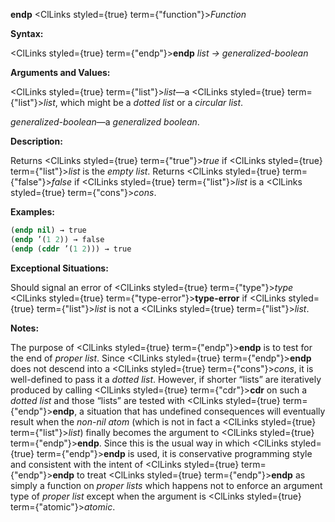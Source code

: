 **endp** <ClLinks styled={true} term={"function"}><i>Function</i></ClLinks> 



**Syntax:** 



<ClLinks styled={true} term={"endp"}><b>endp</b></ClLinks> *list → generalized-boolean* 



**Arguments and Values:** 



<ClLinks styled={true} term={"list"}><i>list</i></ClLinks>—a <ClLinks styled={true} term={"list"}><i>list</i></ClLinks>, which might be a *dotted list* or a *circular list*. 



*generalized-boolean*—a *generalized boolean*. 



**Description:** 



Returns <ClLinks styled={true} term={"true"}><i>true</i></ClLinks> if <ClLinks styled={true} term={"list"}><i>list</i></ClLinks> is the *empty list*. Returns <ClLinks styled={true} term={"false"}><i>false</i></ClLinks> if <ClLinks styled={true} term={"list"}><i>list</i></ClLinks> is a <ClLinks styled={true} term={"cons"}><i>cons</i></ClLinks>. 



**Examples:**
```lisp
(endp nil) → true 
(endp ’(1 2)) → false 
(endp (cddr ’(1 2))) → true 
```
**Exceptional Situations:** 



Should signal an error of <ClLinks styled={true} term={"type"}><i>type</i></ClLinks> <ClLinks styled={true} term={"type-error"}><b>type-error</b></ClLinks> if <ClLinks styled={true} term={"list"}><i>list</i></ClLinks> is not a <ClLinks styled={true} term={"list"}><i>list</i></ClLinks>. 



**Notes:** 



The purpose of <ClLinks styled={true} term={"endp"}><b>endp</b></ClLinks> is to test for the end of *proper list*. Since <ClLinks styled={true} term={"endp"}><b>endp</b></ClLinks> does not descend into a <ClLinks styled={true} term={"cons"}><i>cons</i></ClLinks>, it is well-defined to pass it a *dotted list*. However, if shorter “lists” are iteratively produced by calling <ClLinks styled={true} term={"cdr"}><b>cdr</b></ClLinks> on such a *dotted list* and those “lists” are tested with <ClLinks styled={true} term={"endp"}><b>endp</b></ClLinks>, a situation that has undefined consequences will eventually result when the *non-nil atom* (which is not in fact a <ClLinks styled={true} term={"list"}><i>list</i></ClLinks>) finally becomes the argument to <ClLinks styled={true} term={"endp"}><b>endp</b></ClLinks>. Since this is the usual way in which <ClLinks styled={true} term={"endp"}><b>endp</b></ClLinks> is used, it is conservative programming style and consistent with the intent of <ClLinks styled={true} term={"endp"}><b>endp</b></ClLinks> to treat <ClLinks styled={true} term={"endp"}><b>endp</b></ClLinks> as simply a function on *proper lists* which happens not to enforce an argument type of *proper list* except when the argument is <ClLinks styled={true} term={"atomic"}><i>atomic</i></ClLinks>. 



